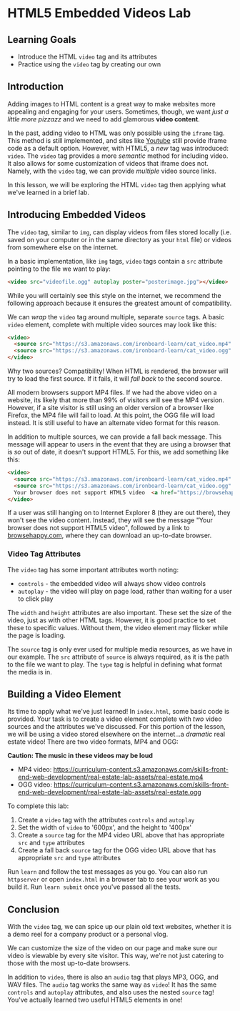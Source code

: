 # HTML5 Embedded Videos Lab

## Learning Goals

- Introduce the HTML `video` tag and its attributes
- Practice using the `video` tag by creating our own

## Introduction

Adding images to HTML content is a great way to make websites more appealing and
engaging for your users. Sometimes, though, we want _just a little more
pizzazz_ and we need to add glamorous **video content**.

In the past, adding video to HTML was only possible using the `iframe` tag. This
method is still implemented, and sites like [Youtube](youtube.com) still provide
iframe code as a default option. However, with HTML5, a _new_ tag was
introduced: `video`. The `video` tag provides a more _semantic_ method for
including video. It also allows for some customization of videos that iframe
does not. Namely, with the `video` tag, we can provide _multiple_ video source
links.

In this lesson, we will be exploring the HTML `video` tag then applying what
we've learned in a brief lab.

## Introducing Embedded Videos

The `video` tag, similar to `img`, can display videos from files stored locally
(i.e. saved on your computer or in the same directory as your `html` file) or
videos from somewhere else on the internet.

In a basic implementation, like `img` tags, `video` tags contain a `src`
attribute pointing to the file we want to play:

```html
<video src="videofile.ogg" autoplay poster="posterimage.jpg"></video>
```

While you will certainly see this style on the internet, we recommend the
following approach because it ensures the greatest amount of compatibility.

We can _wrap_ the `video` tag around multiple, separate `source` tags. A basic
`video` element, complete with multiple video sources may look like this:

```html
<video>
  <source src="https://s3.amazonaws.com/ironboard-learn/cat_video.mp4" type="video/mp4">
  <source src="https://s3.amazonaws.com/ironboard-learn/cat_video.ogg" type="video/ogg">
</video>
```

Why two sources? Compatibility! When HTML is rendered, the browser will try to
load the first source. If it fails, it will _fall back_ to the second source.

All modern browsers support MP4 files. If we had the above video on a website,
its likely that more than 99% of visitors will see the MP4 version. However, if
a site visitor is still using an older version of a browser like Firefox, the
MP4 file will fail to load. At this point, the OGG file will load instead. It is
still useful to have an alternate video format for this reason.

In addition to multiple sources, we can provide a fall back message. This
message will appear to users in the event that they are using a browser that is
_so_ out of date, it doesn't support HTML5. For this, we add something like
this:

```html
<video>
  <source src="https://s3.amazonaws.com/ironboard-learn/cat_video.mp4" type="video/mp4">
  <source src="https://s3.amazonaws.com/ironboard-learn/cat_video.ogg" type="video/ogg">
  Your browser does not support HTML5 video  <a href="https://browsehappy.com/" target="_blank">Please upgrade your browser</a>
</video>
```

If a user was still hanging on to Internet Explorer 8 (they are out there),
they won't see the video content. Instead, they will see the message "Your
browser does not support HTML5 video", followed by a link to
[browsehappy.com](browsehappy.com), where they can download an up-to-date
browser.

### Video Tag Attributes

The `video` tag has some important attributes worth noting:

* `controls` - the embedded video will always show video controls
* `autoplay` - the video will play on page load, rather than waiting for a user to click play

The `width` and `height` attributes are also important. These set the size of
the video, just as with other HTML tags. However, it is good practice to set
these to specific values. Without them, the video element may flicker while the
page is loading.

The `source` tag is only ever used for multiple media resources, as we have in
our example. The `src` attribute of `source` is always required, as it is the
path to the file we want to play. The `type` tag is helpful in defining what
format the media is in.


## Building a Video Element

Its time to apply what we've just learned! In `index.html`, some basic code is
provided. Your task is to create a video element complete with _two_ video
sources and the attributes we've discussed. For this portion of the lesson, we
will be using a video stored elsewhere on the internet...a _dramatic_ real
estate video! There are two video formats, MP4 and OGG:

**Caution: The music in these videos may be loud**

* MP4 video: https://curriculum-content.s3.amazonaws.com/skills-front-end-web-development/real-estate-lab-assets/real-estate.mp4
* OGG video: https://curriculum-content.s3.amazonaws.com/skills-front-end-web-development/real-estate-lab-assets/real-estate.ogg

To complete this lab:

1. Create a `video` tag with the attributes `controls` and `autoplay`
2. Set the width of `video` to '600px', and the height to '400px'
2. Create a `source` tag for the MP4 video URL above that has appropriate `src` and `type` attributes
3. Create a fall back `source` tag for the OGG video URL above that has appropriate `src` and `type` attributes

Run `learn` and follow the test messages as you go. You can also run
`httpserver` or open `index.html` in a browser tab to see your work as you build
it. Run `learn submit` once you've passed all the tests.

## Conclusion

With the `video` tag, we can spice up our plain old text websites, whether it is
a demo reel for a company product or a personal vlog.

We can customize the size of the video on our page and make sure our
video is viewable by every site visitor. This way, we're not just catering to
those with the most up-to-date browsers.

In addition to `video`, there is also an `audio` tag that plays MP3, OGG, and
WAV files. The `audio` tag works the same way as `video`! It has the same
`controls` and `autoplay` attributes, and also uses the nested `source` tag!
You've actually learned two useful HTML5 elements in one!
